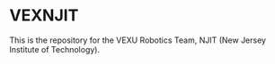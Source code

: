 # VEXNJIT
This is the repository for the VEXU Robotics Team, NJIT (New Jersey Institute of Technology).
